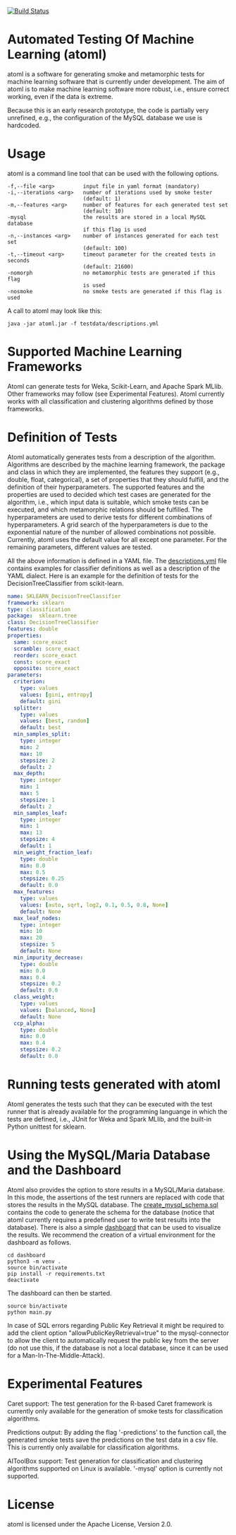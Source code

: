 [![Build Status](https://travis-ci.org/sherbold/atoml.svg?branch=master)](https://travis-ci.org/sherbold/atoml)

# Automated Testing Of Machine Learning (atoml)

atoml is a software for generating smoke and metamorphic tests for machine learning software that is currently under development. The aim of atoml is to make machine learning software more robust, i.e., ensure correct working, even if the data is extreme. 

Because this is an early research prototype, the code is partially very unrefined, e.g., the configuration of the MySQL database we use is hardcoded. 

# Usage

atoml is a command line tool that can be used with the following options. 

```
-f,--file <arg>         input file in yaml format (mandatory)
-i,--iterations <arg>   number of iterations used by smoke tester
                        (default: 1)
-m,--features <arg>     number of features for each generated test set
                        (default: 10)
-mysql                  the results are stored in a local MySQL database
                        if this flag is used
-n,--instances <arg>    number of instances generated for each test set
                        (default: 100)
-t,--timeout <arg>      timeout parameter for the created tests in seconds
                        (default: 21600)
-nomorph                no metamorphic tests are generated if this flag
                        is used
-nosmoke                no smoke tests are generated if this flag is used
```

A call to atoml may look like this:

```
java -jar atoml.jar -f testdata/descriptions.yml
```

# Supported Machine Learning Frameworks

Atoml can generate tests for Weka, Scikit-Learn, and Apache Spark MLlib. Other frameworks may follow (see Experimental Features). Atoml currently works with all classification and clustering algorithms defined by those frameworks.

# Definition of Tests

Atoml automatically generates tests from a description of the algorithm. Algorithms are described by the machine learning framework, the package and class in which they are implemented, the features they support (e.g., double, float, categorical), a set of properties that they should fulfill, and the definition of their hyperparameters. The supported features and the properties are used to decided which test cases are generated for the algorithm, i.e., which input data is suitable, which smoke tests can be executed, and which metamorphic relations should be fulfilled. The hyperparameters are used to derive tests for different combinations of hyperparameters. A grid search of the hyperparameters is due to the exponential nature of the number of allowed combinations not possible. Currently, atoml uses the default value for all except one parameter. For the remaining parameters, different values are tested. 

All the above information is defined in a YAML file. The [descriptions.yml](testdata/description.yml) file contains examples for classifier definitions as well as a description of the YAML dialect. Here is an example for the definition of tests for the DecisionTreeClassifier from scikit-learn. 

```yaml
name: SKLEARN_DecisionTreeClassifier
framework: sklearn
type: classification
package:  sklearn.tree
class: DecisionTreeClassifier
features: double
properties:
  same: score_exact
  scramble: score_exact
  reorder: score_exact
  const: score_exact
  opposite: score_exact
parameters:
  criterion:
    type: values
    values: [gini, entropy]
    default: gini
  splitter:
    type: values
    values: [best, random]
    default: best
  min_samples_split:
    type: integer
    min: 2
    max: 10
    stepsize: 2
    default: 2
  max_depth:
    type: integer
    min: 1
    max: 5
    stepsize: 1
    default: 2 
  min_samples_leaf:
    type: integer
    min: 1
    max: 13
    stepsize: 4
    default: 1
  min_weight_fraction_leaf:
    type: double
    min: 0.0
    max: 0.5
    stepsize: 0.25
    default: 0.0
  max_features:
    type: values
    values: [auto, sqrt, log2, 0.1, 0.5, 0.8, None]
    default: None
  max_leaf_nodes:
    type: integer
    min: 10
    max: 20
    stepsize: 5
    default: None
  min_impurity_decrease:
    type: double
    min: 0.0
    max: 0.4
    stepsize: 0.2
    default: 0.0
  class_weight:
    type: values
    values: [balanced, None]
    default: None
  ccp_alpha:
    type: double
    min: 0.0
    max: 0.4
    stepsize: 0.2
    default: 0.0

```

# Running tests generated with atoml

Atoml generates the tests such that they can be executed with the test runner that is already available for the programming languange in which the tests are defined, i.e., JUnit for Weka and Spark MLlib, and the built-in Python unittest for sklearn. 

# Using the MySQL/Maria Database and the Dashboard

Atoml also provides the option to store results in a MySQL/Maria database. In this mode, the assertions of the test runners are replaced with code that stores the results in the MySQL database. The [create_mysql_schema.sql](scripts/create_mysql_schema.sql) contains the code to generate the schema for the database (notice that atoml currently requires a predefined user to write test results into the database). There is also a simple [dashboard](dashboard/main.py) that can be used to visualize the results. We recommend the creation of a virtual environment for the dashboard as follows.

```
cd dashboard
python3 -m venv .
source bin/activate
pip install -r requirements.txt
deactivate
```

The dashboard can then be started.

```
source bin/activate
python main.py
```

In case of SQL errors regarding Public Key Retrieval it might be required to add the client option "allowPublicKeyRetrieval=true" to the mysql-connector to allow the client to automatically request the public key from the server (do not use this, if the database is not a local database, since it can be used for a Man-In-The-Middle-Attack).

# Experimental Features

Caret support: The test generation for the R-based Caret framework is currently only available for the generation of smoke tests for classification algorithms.

Predictions output: By adding the flag '-predictions' to the function call, the generated smoke tests save the predictions on the test data in a csv file. This is currently only available for classification algorithms.   

AIToolBox support: Test generation for classification and clustering algorithms supported on Linux is available. '-mysql' option is currently not supported.

# License

atoml is licensed under the Apache License, Version 2.0.
